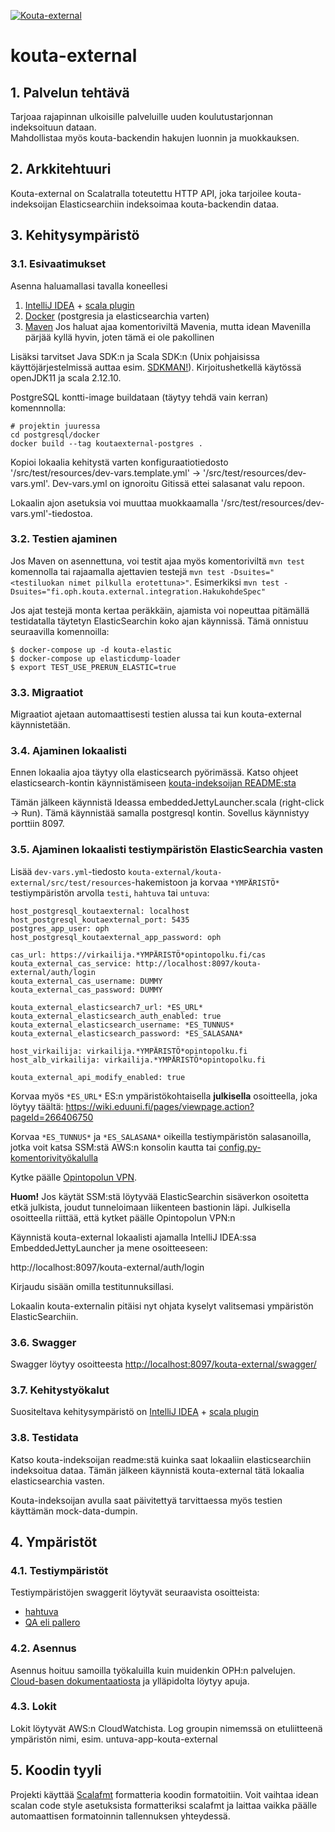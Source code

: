 [![Kouta-external](https://github.com/Opetushallitus/kouta-external/actions/workflows/build.yml/badge.svg)](https://github.com/Opetushallitus/kouta-external/actions/workflows/build.yml)

# kouta-external

## 1. Palvelun tehtävä

Tarjoaa rajapinnan ulkoisille palveluille uuden koulutustarjonnan indeksoituun dataan.   
Mahdollistaa myös kouta-backendin hakujen luonnin ja muokkauksen. 

## 2. Arkkitehtuuri

Kouta-external on Scalatralla toteutettu HTTP API, joka tarjoilee kouta-indeksoijan Elasticsearchiin indeksoimaa
kouta-backendin dataa.  

## 3. Kehitysympäristö

### 3.1. Esivaatimukset

Asenna haluamallasi tavalla koneellesi
1. [IntelliJ IDEA](https://www.jetbrains.com/idea/) + [scala plugin](https://plugins.jetbrains.com/plugin/1347-scala)
2. [Docker](https://www.docker.com/get-started) (postgresia ja elasticsearchia varten)
3. [Maven](https://maven.apache.org/) Jos haluat ajaa komentoriviltä Mavenia,
   mutta idean Mavenilla pärjää kyllä hyvin, joten tämä ei ole pakollinen

Lisäksi tarvitset Java SDK:n ja Scala SDK:n (Unix pohjaisissa käyttöjärjestelmissä auttaa esim. [SDKMAN!](https://sdkman.io/)).
Kirjoitushetkellä käytössä openJDK11 ja scala 2.12.10.   

PostgreSQL kontti-image buildataan (täytyy tehdä vain kerran) komennnolla:
``` shell
# projektin juuressa
cd postgresql/docker
docker build --tag koutaexternal-postgres .
```

Kopioi lokaalia kehitystä varten konfiguraatiotiedosto '/src/test/resources/dev-vars.template.yml' -> '/src/test/resources/dev-vars.yml'. Dev-vars.yml on ignoroitu Gitissä ettei salasanat valu repoon.

Lokaalin ajon asetuksia voi muuttaa muokkaamalla '/src/test/resources/dev-vars.yml'-tiedostoa. 

### 3.2. Testien ajaminen

Jos Maven on asennettuna, voi testit ajaa myös komentoriviltä `mvn test` komennolla tai rajaamalla
ajettavien testejä `mvn test -Dsuites="<testiluokan nimet pilkulla erotettuna>"`.
Esimerkiksi `mvn test -Dsuites="fi.oph.kouta.external.integration.HakukohdeSpec"`

Jos ajat testejä monta kertaa peräkkäin, ajamista voi nopeuttaa
pitämällä testidatalla täytetyn ElasticSearchin koko ajan käynnissä.
Tämä onnistuu seuraavilla komennoilla:

``` shell
$ docker-compose up -d kouta-elastic
$ docker-compose up elasticdump-loader
$ export TEST_USE_PRERUN_ELASTIC=true
```

### 3.3. Migraatiot

Migraatiot ajetaan automaattisesti testien alussa tai kun kouta-external käynnistetään.

### 3.4. Ajaminen lokaalisti

Ennen lokaalia ajoa täytyy olla elasticsearch pyörimässä. Katso ohjeet elasticsearch-kontin käynnistämiseen [kouta-indeksoijan README:sta](https://github.com/Opetushallitus/kouta-indeksoija/#elasticsearch-kontin-käynnistys)

Tämän jälkeen käynnistä Ideassa embeddedJettyLauncher.scala (right-click -> Run). Tämä käynnistää samalla
postgresql kontin. Sovellus käynnistyy porttiin 8097.

### 3.5. Ajaminen lokaalisti testiympäristön ElasticSearchia vasten

Lisää `dev-vars.yml`-tiedosto `kouta-external/kouta-external/src/test/resources`-hakemistoon ja korvaa `*YMPÄRISTÖ*` testiympäristön arvolla `testi`, `hahtuva` tai `untuva`:

    host_postgresql_koutaexternal: localhost
    host_postgresql_koutaexternal_port: 5435
    postgres_app_user: oph
    host_postgresql_koutaexternal_app_password: oph

    cas_url: https://virkailija.*YMPÄRISTÖ*opintopolku.fi/cas
    kouta_external_cas_service: http://localhost:8097/kouta-external/auth/login
    kouta_external_cas_username: DUMMY
    kouta_external_cas_password: DUMMY

    kouta_external_elasticsearch7_url: *ES_URL*
    kouta_external_elasticsearch_auth_enabled: true
    kouta_external_elasticsearch_username: *ES_TUNNUS*
    kouta_external_elasticsearch_password: *ES_SALASANA*

    host_virkailija: virkailija.*YMPÄRISTÖ*opintopolku.fi
    host_alb_virkailija: virkailija.*YMPÄRISTÖ*opintopolku.fi

    kouta_external_api_modify_enabled: true

Korvaa myös `*ES_URL*` ES:n ympäristökohtaisella **julkisella** osoitteella, joka löytyy täältä: https://wiki.eduuni.fi/pages/viewpage.action?pageId=266406750

Korvaa `*ES_TUNNUS*` ja `*ES_SALASANA*` oikeilla testiympäristön salasanoilla, jotka voit katsa SSM:stä AWS:n konsolin kautta tai [config.py-komentorivityökalulla](https://github.com/Opetushallitus/cloud-base/blob/master/docs/configuring-services.md#salaisuuden-hakeminen-ssmst%C3%A4-interaktiivisesti)

Kytke päälle [Opintopolun VPN](https://github.com/Opetushallitus/cloud-base/blob/master/docs/vpn.md).

**Huom!** Jos käytät SSM:stä löytyvää ElasticSearchin sisäverkon osoitetta etkä julkista, joudut tunneloimaan liikenteen bastionin läpi. Julkisella osoitteella riittää, että kytket päälle Opintopolun VPN:n

Käynnistä kouta-external lokaalisti ajamalla IntelliJ IDEA:ssa EmbeddedJettyLauncher ja mene osoitteeseen:

http://localhost:8097/kouta-external/auth/login

Kirjaudu sisään omilla testitunnuksillasi.

Lokaalin kouta-externalin pitäisi nyt ohjata kyselyt valitsemasi ympäristön ElasticSearchiin.

### 3.6. Swagger

Swagger löytyy osoitteesta [http://localhost:8097/kouta-external/swagger/](http://localhost:8097/kouta-external/swagger/)

### 3.7. Kehitystyökalut

Suositeltava kehitysympäristö on [IntelliJ IDEA](https://www.jetbrains.com/idea/) +
[scala plugin](https://plugins.jetbrains.com/plugin/1347-scala)

### 3.8. Testidata

Katso kouta-indeksoijan readme:stä kuinka saat lokaaliin elasticsearchiin indeksoitua dataa.
Tämän jälkeen käynnistä kouta-external tätä lokaalia elasticsearchia vasten.

Kouta-indeksoijan avulla saat päivitettyä tarvittaessa myös testien käyttämän mock-data-dumpin.

## 4. Ympäristöt

### 4.1. Testiympäristöt

Testiympäristöjen swaggerit löytyvät seuraavista osoitteista:

- [hahtuva](https://virkailija.hahtuvaopintopolku.fi/kouta-external/swagger)
- [QA eli pallero](https://virkailija.testiopintopolku.fi/kouta-external/swagger)

### 4.2. Asennus

Asennus hoituu samoilla työkaluilla kuin muidenkin OPH:n palvelujen.
[Cloud-basen dokumentaatiosta](https://github.com/Opetushallitus/cloud-base/tree/master/docs) ja ylläpidolta löytyy apuja.

### 4.3. Lokit

Lokit löytyvät AWS:n CloudWatchista. Log groupin nimemssä on etuliitteenä ympäristön nimi,
esim. untuva-app-kouta-external

## 5. Koodin tyyli

Projekti käyttää [Scalafmt](https://scalameta.org/scalafmt/) formatteria koodin 
formatoitiin. Voit
vaihtaa idean scalan code style asetuksista formatteriksi scalafmt ja laittaa vaikka päälle
automaattisen formatoinnin tallennuksen yhteydessä.
